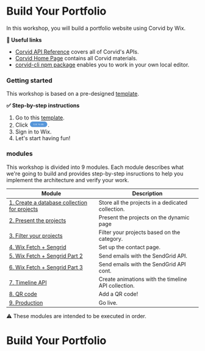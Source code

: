 # Build Your Portfolio 

In this workshop, you will build a portfolio website using Corvid by Wix.

**:link: Useful links** 

- [Corvid API Reference](https://www.wix.com/corvid/reference/) covers all of Corvid's APIs. 
- [Corvid Home Page](https://www.wix.com/corvid) contains all Corvid materials.
- [corvid-cli npm package](https://www.npmjs.com/package/corvid-cli) enables you to work in your own local editor.



### Getting started

This workshop is based on a pre-designed [template](https://joshuaa44.wixsite.com/mysite-56).

**:white_check_mark: Step-by-step instructions**

1. Go to this [template](https://editor.wix.com/html/editor/web/renderer/new?siteId=0fb2fc3f-42da-46eb-bad1-86489cdd0598&metaSiteId=d505f92f-04f3-45fc-885b-73f4e38e8096).
2. Click <img src="docs/assets/edit-this-site.png" alt="Edit this site" width="10%" height="10%">.
3. Sign in to Wix.
4. Let's start having fun!

### modules

This workshop is divided into 9 modules. Each module describes what we're going to build and provides step-by-step insructions to help you implement the architecture and verify your work.

| Module                                                                       | Description                                                               |
| ---------------------------------------------------------------------------- | ------------------------------------------------------------------------- |
| [1. Create a database collection for projects](docs/PROJECTS_COLLECTION.md)           | Store all the projects in a dedicated collection.                            |
| [2. Present the projects](docs/PRESENTING_THE_PROJECTS.md)                | Present the projects on the dynamic page |
| [3. Filter your projects](docs/FIND_PROJECTS.md)              | Filter your projects based on the category.                                   |
| [4. Wix Fetch + Sengrid](docs/SENDGRID_API.md) | Set up the contact page.                    |
| [5. Wix Fetch + Sengrid Part 2](docs/SENGRID_API_PT2.md)                | Send emails with the SendGrid API.           |
| [6. Wix Fetch + Sengrid Part 3](docs/SENDGRID_API_PT3.md)                                          | Send emails with the SendGrid API cont. 
| [7. Timeline API](docs/TIMELINE_API.md)                       | Create animations with the timeline API collection.                            |
| [8. QR code](docs/QR_CODE.md)                                                   | Add a QR code!                                                            |                                                               |
| [9. Production](docs/PRODUCTION.md)                                                           | Go live.                                                               |

⚠️ These modules are intended to be executed in order.
# Build Your Portfolio 
